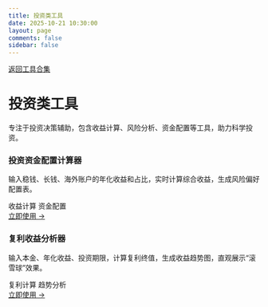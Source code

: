 ```yaml
---
title: 投资类工具
date: 2025-10-21 10:30:00
layout: page
comments: false
sidebar: false
---
```


<!-- 分类头部：返回首页+分类简介 -->
<div class="category-header">
  <a href="/tools/" class="back-home"><i class="fas fa-arrow-left"></i> 返回工具合集</a>
  <h1 class="category-title">投资类工具</h1>
  <p class="category-intro">专注于投资决策辅助，包含收益计算、风险分析、资金配置等工具，助力科学投资。</p>
</div>

<!-- 工具列表 -->
<div class="tool-container">
  <!-- 工具1：投资资金配置计算器 -->
  <div class="tool-card">
    <div class="tool-icon bg-blue-100 text-blue-600">
      <i class="fas fa-calculator fa-xl"></i>
    </div>
    <h3 class="tool-name">投资资金配置计算器</h3>
    <p class="tool-desc">输入稳钱、长钱、海外账户的年化收益和占比，实时计算综合收益，生成风险偏好配置表。</p>
    <div class="tool-tags">
      <span class="tag">收益计算</span>
      <span class="tag">资金配置</span>
    </div>
    <a href="/tools/investment/calculator/" class="tool-btn">立即使用 →</a>
  </div>

  <!-- 工具2：复利收益分析器 -->
  <div class="tool-card">
    <div class="tool-icon bg-blue-100 text-blue-600">
      <i class="fas fa-chart-line fa-xl"></i>
    </div>
    <h3 class="tool-name">复利收益分析器</h3>
    <p class="tool-desc">输入本金、年化收益、投资期限，计算复利终值，生成收益趋势图，直观展示“滚雪球”效果。</p>
    <div class="tool-tags">
      <span class="tag">复利计算</span>
      <span class="tag">趋势分析</span>
    </div>
    <a href="/tools/investment/compound/" class="tool-btn">立即使用 →</a>
  </div>
</div>

<!-- 引入公共样式 -->
<link rel="stylesheet" href="https://cdnjs.cloudflare.com/ajax/libs/font-awesome/6.4.0/css/all.min.css">
<link rel="stylesheet" href="/tools/common/css/tool-common.css">